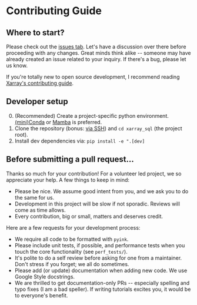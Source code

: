 # Contributing Guide

## Where to start?

Please check out the [issues tab](https://github.com/alxmrs/xarray-sql/issues).
Let's have a discussion over there before proceeding with any changes. Great
minds think alike -- someone may have already created an issue related to your
inquiry. If there's a bug, please let us know.

If you're totally new to open source development, I recommend
reading [Xarray's contributing guide](https://docs.xarray.dev/en/stable/contributing.html).

## Developer setup

0. (Recommended) Create a project-specific python
   environment. [(mini)Conda](https://docs.anaconda.com/free/miniconda/index.html)
   or [Mamba](https://mamba.readthedocs.io/en/latest/)
   is preferred.
1. Clone the repository (bonus: [via SSH](https://docs.github.com/en/authentication/connecting-to-github-with-ssh/adding-a-new-ssh-key-to-your-github-account))
   and `cd xarray_sql` (the project root).
1. Install dev dependencies via: `pip install -e ".[dev]` 


## Before submitting a pull request...

Thanks so much for your contribution! For a volunteer led project, we so
appreciate your help. A few things to keep in mind:
- Please be nice. We assume good intent from you, and we ask you to do the same for us.
- Development in this project will be slow if not sporadic. Reviews will come 
  as time allows.
- Every contribution, big or small, matters and deserves credit. 

Here are a few requests for your development process:
- We require all code to be formatted with `pyink`. 
- Please include unit tests, if possible, and performance tests when you touch the core functionality (see `perf_tests/`).
- It's polite to do a self review before asking for one from a maintainer. Don't stress if you forget; we all do sometimes.
- Please add (or update) documentation when adding new code. We use Google Style docstrings.
- We are thrilled to get documentation-only PRs -- especially spelling and typo fixes (I am a bad speller). If writing tutorials excites you, it would be to everyone's benefit.

